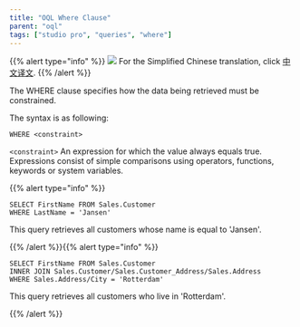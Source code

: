 ```yaml
---
title: "OQL Where Clause"
parent: "oql"
tags: ["studio pro", "queries", "where"]
---
```


{{% alert type="info" %}}
<img src="attachments/chinese-translation/china.png" style="display: inline-block; margin: 0" /> For the Simplified Chinese translation, click [中文译文](https://cdn.mendix.tencent-cloud.com/documentation/refguide8/oql-where-clause.pdf).
{{% /alert %}}

The WHERE clause specifies how the data being retrieved must be constrained.

The syntax is as following:

```
WHERE <constraint>
```

`<constraint>`
An expression for which the value always equals true. Expressions consist of simple comparisons using operators, functions, keywords or system variables.

{{% alert type="info" %}}

```
SELECT FirstName FROM Sales.Customer
WHERE LastName = 'Jansen'
```

This query retrieves all customers whose name is equal to 'Jansen'.

{{% /alert %}}{{% alert type="info" %}}

```
SELECT FirstName FROM Sales.Customer
INNER JOIN Sales.Customer/Sales.Customer_Address/Sales.Address
WHERE Sales.Address/City = 'Rotterdam'
```

This query retrieves all customers who live in 'Rotterdam'.

{{% /alert %}}
